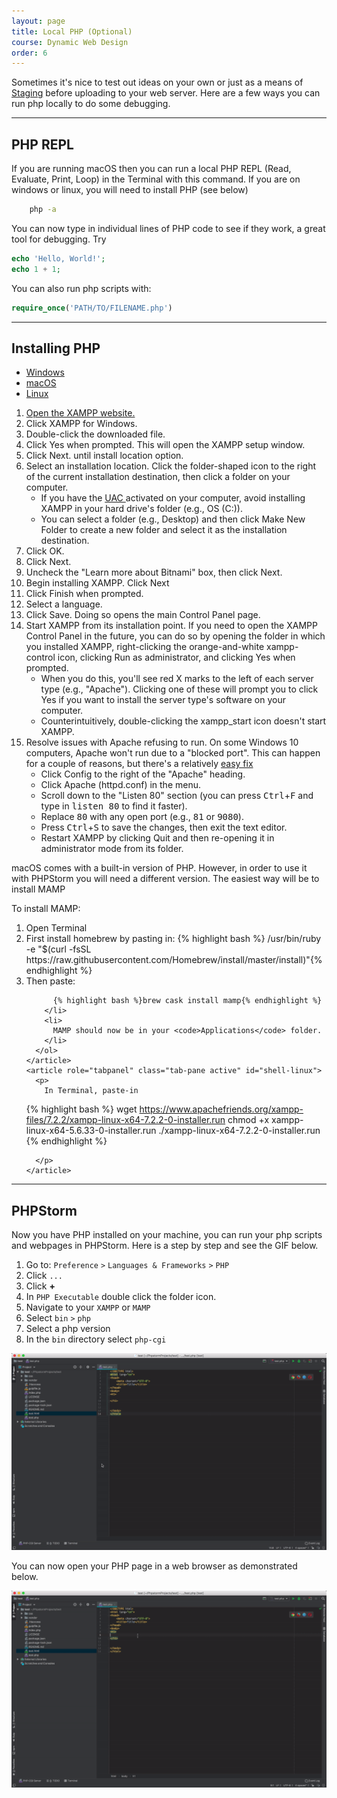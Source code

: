 ```yaml
---
layout: page
title: Local PHP (Optional)
course: Dynamic Web Design
order: 6
---
```


Sometimes it's nice to test out ideas on your own or just as a means of [Staging](https://en.wikipedia.org/wiki/Deployment_environment#Staging) before uploading to your web server. Here are a few ways you can run php locally to do some debugging.

* * *

## PHP REPL

If you are running macOS then you can run a local PHP REPL (Read, Evaluate, Print, Loop) in the Terminal with this command. If you are on windows or linux, you will need to install PHP (see below)
```sh
    php -a
```
You can now type in individual lines of PHP code to see if they work, a great tool for debugging. Try

```php
echo 'Hello, World!';
echo 1 + 1;
```

You can also run php scripts with:

```php
require_once('PATH/TO/FILENAME.php')
```

* * *

## Installing PHP

<div>
  <ul class="nav nav-tabs nav-justified" role="tablist">
    <li role="presentation" class="active"><a data-os="windows" href="#shell-windows" aria-controls="Windows" role="tab" data-toggle="tab"><i class="fab fa-windows"></i> Windows</a></li>
    <li role="presentation"><a data-os="macos" href="#shell-macos" aria-controls="MacOS" role="tab" data-toggle="tab"><i class="fab fa-apple"></i> macOS</a></li>
    <li role="presentation"><a data-os="linux" href="#shell-linux" aria-controls="Linux" role="tab" data-toggle="tab"><i class="fab fa-linux"></i> Linux</a></li>
  </ul>
  <div class="tab-content">
    <article role="tabpanel" class="tab-pane active" id="shell-windows">
      <ol>
        <li>
           <a href="https://www.apachefriends.org/index.html" rel="nofollow">Open the XAMPP website.</a>
        </li>
        <li>
          Click XAMPP for Windows.
        </li>
        <li>
          Double-click the downloaded file.
        </li>
        <li>
          Click Yes when prompted. This will open the XAMPP setup window.
        </li>
        <li>
          Click Next. until install location option.
        </li>
        <li>
          Select an installation location. Click the folder-shaped icon to the right of the current installation destination, then click a folder on your computer.
          <ul>
            <li>If you have the
              <a href="https://docs.microsoft.com/en-us/windows/security/identity-protection/user-account-control/how-user-account-control-works">
                UAC
              </a>
              activated on your computer, avoid installing XAMPP in your hard drive's folder (e.g., OS (C:)).
            </li>
            <li>
              You can select a folder (e.g., Desktop) and then click Make New Folder to create a new folder and select it as the installation destination.
            </li>
          </ul>
        </li>
        <li>
          Click OK.
        </li>
        <li>
          Click Next.
        </li>
        <li>
          Uncheck the "Learn more about Bitnami" box, then click Next.
        </li>
        <li>
          Begin installing XAMPP. Click Next
        </li>
        <li>
          Click Finish when prompted.
        </li>
        <li>
          Select a language.
        </li>
        <li>
          Click Save. Doing so opens the main Control Panel page.
        </li>
        <li>
          Start XAMPP from its installation point. If you need to open the XAMPP Control Panel in the future, you can do so by opening the folder in which you installed XAMPP, right-clicking the orange-and-white
          xampp-control icon, clicking Run as administrator, and clicking Yes when prompted.
          <ul>
            <li>When you do this, you'll see red X marks to the left of each server type (e.g., "Apache"). Clicking one of these will prompt you to click Yes if you want to install the server type's software on your
              computer.</li>
            <li>Counterintuitively, double-clicking the xampp_start icon doesn't start XAMPP.</li>
          </ul>
        </li>
        <li>
          Resolve issues with Apache refusing to run. On some Windows 10 computers, Apache won't run due to a "blocked port". This can happen for a couple of reasons, but there's a relatively
          <a href="https://pureinfotech.com/install-xampp-windows-10/">easy fix</a>
          <ul>
            <li>Click Config to the right of the "Apache" heading.</li>
            <li>Click Apache (httpd.conf) in the menu.</li>
            <li>Scroll down to the "Listen 80" section (you can press <kbd>Ctrl</kbd>+<kbd>F</kbd> and type in <kbd>listen 80</kbd> to find it faster).</li>
            <li>Replace <kbd>80</kbd> with any open port (e.g., <kbd>81</kbd> or <kbd>9080</kbd>).</li>
            <li>Press <kbd>Ctrl</kbd>+<kbd>S</kbd> to save the changes, then exit the text editor.</li>
            <li>Restart XAMPP by clicking Quit and then re-opening it in administrator mode from its folder.</li>
          </ul>
        </li>
      </ol>
    </article>
    <article role="tabpanel" class="tab-pane active" id="shell-macos">
      <p>
        macOS comes with a built-in version of PHP. However, in order to use it with PHPStorm you will need a different version. The easiest way will be to install MAMP
      </p>
      <p>
        To install MAMP:
      </p>
      <ol>
        <li>Open Terminal</li>
        <li>
          First install homebrew by pasting in:
{% highlight bash %}
/usr/bin/ruby -e "$(curl -fsSL https://raw.githubusercontent.com/Homebrew/install/master/install)"{% endhighlight %}
        </li>
        <li>
          Then paste:

          {% highlight bash %}brew cask install mamp{% endhighlight %}
        </li>
        <li>
          MAMP should now be in your <code>Applications</code> folder.
        </li>
      </ol>
    </article>
    <article role="tabpanel" class="tab-pane active" id="shell-linux">
      <p>
        In Terminal, paste-in

{% highlight bash %}
wget <https://www.apachefriends.org/xampp-files/7.2.2/xampp-linux-x64-7.2.2-0-installer.run>
chmod +x xampp-linux-x64-5.6.33-0-installer.run
./xampp-linux-x64-7.2.2-0-installer.run
{% endhighlight %}

      </p>
    </article>

  </div>

</div>

* * *

## PHPStorm

Now you have PHP installed on your machine, you can run your php scripts and webpages in PHPStorm. Here is a step by step and see the GIF below.

1.  Go to: `Preference` `>` `Languages & Frameworks` `>` `PHP`
2.  Click `...`
3.  Click **+**
4.  In `PHP Executable` double click the folder icon.
5.  Navigate to your `XAMPP` or `MAMP`
6.  Select `bin` `>` `php`
7.  Select a php version
8.  In the `bin` directory select `php-cgi`

![Set Local PHP](gif/SetPHPLocal.gif)

You can now open your PHP page in a web browser as demonstrated below.

![Local PHP Test](gif/PHPLocalTest.gif)
